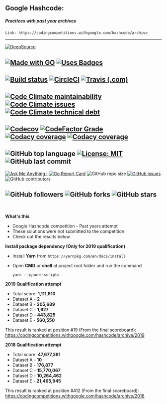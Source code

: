 ## Google Hashcode:
##### Practices with past year archives

`Link: https://codingcompetitions.withgoogle.com/hashcode/archive`

---
[![DeepSource](https://static.deepsource.io/deepsource-badge-light.svg)](https://deepsource.io/gh/ttimt/GoogleHashCode/?ref=repository-badge)

[![Made with GO](https://forthebadge.com/images/badges/made-with-go.svg)](https://golang.org/)
[![Uses Badges](https://forthebadge.com/images/badges/uses-badges.svg)](https://github.com/ttimt/urlshort-gophercises)
---
[![Build status](https://img.shields.io/appveyor/ci/ttimt/GoogleHashCode/master?style=for-the-badge&logo=appveyor)](https://ci.appveyor.com/project/ttimt/GoogleHashCode/branch/master)
[![CircleCI](https://img.shields.io/circleci/build/github/ttimt/GoogleHashCode?style=for-the-badge&logo=circleci)](https://app.circleci.com/github/ttimt/GoogleHashCode/pipelines)
[![Travis (.com)](https://img.shields.io/travis/com/ttimt/GoogleHashCode?style=for-the-badge&logo=travis)](https://travis-ci.com/ttimt/GoogleHashCode)
---
[![Code Climate maintainability](https://img.shields.io/codeclimate/maintainability/ttimt/GoogleHashCode?style=for-the-badge&logo=code-climate)](https://codeclimate.com/github/ttimt/GoogleHashCode)
[![Code Climate issues](https://img.shields.io/codeclimate/issues/ttimt/GoogleHashCode?style=for-the-badge&logo=code-climate)](https://codeclimate.com/github/ttimt/GoogleHashCode/issues)
[![Code Climate technical debt](https://img.shields.io/codeclimate/tech-debt/ttimt/GoogleHashCode?style=for-the-badge&logo=code-climate)](https://codeclimate.com/github/ttimt/GoogleHashCode)
---
[![Codecov](https://img.shields.io/codecov/c/github/ttimt/GoogleHashcode?logo=codecov&style=for-the-badge)](https://codecov.io/gh/ttimt/GoogleHashCode)
[![CodeFactor Grade](https://img.shields.io/codefactor/grade/github/ttimt/GoogleHashCode?style=for-the-badge&logo=codefactor)](https://www.codefactor.io/repository/github/ttimt/googlehashcode)
[![Codacy coverage](https://img.shields.io/codacy/grade/ea4f4daa8c1b4c1291bcbd5a7c1245ec?style=for-the-badge&logo=codacy)](https://www.codacy.com/manual/ttimt/GoogleHashCode)
[![Codacy coverage](https://img.shields.io/codacy/coverage/ea4f4daa8c1b4c1291bcbd5a7c1245ec?style=for-the-badge&logo=codacy)](https://www.codacy.com/manual/ttimt/GoogleHashCode)
---
![GitHub top language](https://img.shields.io/github/languages/top/ttimt/GoogleHashCode?style=for-the-badge&logo=go)
[![License: MIT](https://img.shields.io/badge/License-MIT-yellow.svg?style=for-the-badge)](https://opensource.org/licenses/MIT)
![GitHub last commit](https://img.shields.io/github/last-commit/ttimt/GoogleHashCode?style=for-the-badge)
---
[![Ask Me Anything !](https://img.shields.io/badge/Ask%20me-anything-1abc9c.svg)](https://linkedin.com/in/timothy0707/)
[![Go Report Card](https://goreportcard.com/badge/github.com/ttimt/GoogleHashCode)](https://goreportcard.com/report/github.com/ttimt/GoogleHashCode)
![GitHub repo size](https://img.shields.io/github/repo-size/ttimt/GoogleHashCode)
[![GitHub issues](https://img.shields.io/github/issues/ttimt/GoogleHashCode)](https://github.com/ttimt/GoogleHashCode/issues)
![GitHub contributors](https://img.shields.io/github/contributors/ttimt/GoogleHashCode)

![GitHub followers](https://img.shields.io/github/followers/ttimt?label=Follow&style=social)
![GitHub forks](https://img.shields.io/github/forks/ttimt/GoogleHashCode?style=social)
![GitHub stars](https://img.shields.io/github/stars/ttimt/GoogleHashCode?style=social)
---
<br>

**What's this**
- Google Hashcode competition - Past years attempt
- These solutions were not submitted to the competition
- Check out the results below

**Install package dependency (Only for 2019 qualification)**
- Install **Yarn** from `https://yarnpkg.com/en/docs/install`
- Open **CMD** or **shell** at project root folder and run the command

    `yarn --ignore-scripts`
    
    
**2019 Qualification attempt**
 - Total score: **1,111,810**
 - Dataset A -  **2**
 - Dataset B -  **205,689**
 - Dataset C -  **1,627**
 - Dataset D -  **443,825**
 - Dataset E -  **560,550**
 
 This result is ranked at position #19 (From the final scoreboard):
 https://codingcompetitions.withgoogle.com/hashcode/archive/2019

**2018 Qualification attempt**
 - Total score: **47,677,361**
 - Dataset A -  **10**
 - Dataset B -  **176,877**
 - Dataset C -  **15,770,067**
 - Dataset D -  **10,264,462**
 - Dataset E -  **21,465,945**
 
  This result is ranked at position #412 (From the final scoreboard):
  https://codingcompetitions.withgoogle.com/hashcode/archive/2018